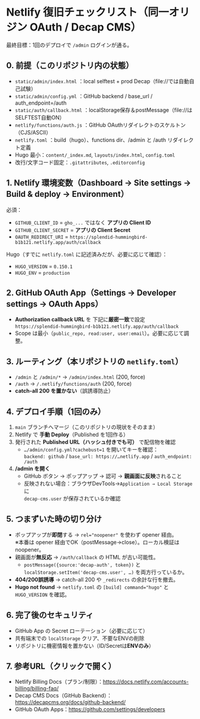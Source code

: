 # Netlify 復旧チェックリスト（同一オリジン OAuth / Decap CMS）

最終目標：1回のデプロイで `/admin` ログインが通る。

## 0. 前提（このリポジトリ内の状態）
- `static/admin/index.html` ：local selftest + prod Decap（file://では自動自己試験）
- `static/admin/config.yml` ：GitHub backend / base_url / auth_endpoint=/auth
- `static/auth/callback.html` ：localStorage保存＆postMessage（file://はSELFTEST自動ON）
- `netlify/functions/auth.js` ：GitHub OAuthリダイレクトのスケルトン（CJS/ASCII）
- `netlify.toml` ：build（hugo）、functions dir、/admin と /auth リダイレクト定義
- Hugo 最小：`content/_index.md`, `layouts/index.html`, `config.toml`
- 改行/文字コード固定：`.gitattributes`, `.editorconfig`

## 1. Netlify 環境変数（Dashboard → Site settings → Build & deploy → Environment）
必須：
- `GITHUB_CLIENT_ID` = `gho_...` ではなく **アプリの Client ID**
- `GITHUB_CLIENT_SECRET` = **アプリの Client Secret**
- `OAUTH_REDIRECT_URI` = `https://splendid-hummingbird-b1b121.netlify.app/auth/callback`

Hugo（すでに `netlify.toml` に記述済みだが、必要に応じて確認）：
- `HUGO_VERSION` = `0.150.1`
- `HUGO_ENV` = `production`

## 2. GitHub OAuth App（Settings → Developer settings → OAuth Apps）
- **Authorization callback URL** を 下記に**厳密一致**で設定  
  `https://splendid-hummingbird-b1b121.netlify.app/auth/callback`
- Scope は最小（`public_repo, read:user, user:email`）。必要に応じて調整。

## 3. ルーティング（本リポジトリの `netlify.toml`）
- `/admin` と `/admin/*` → `/admin/index.html` (200, force)
- `/auth` → `/.netlify/functions/auth` (200, force)
- **catch-all 200 を置かない**（誤誘導防止）

## 4. デプロイ手順（1回のみ）
1) `main` ブランチへマージ（このリポジトリの現状をそのまま）  
2) Netlify で **手動 Deploy**（Published を1回作る）  
3) 発行された **Published URL（ハッシュ付きでも可）** で配信物を確認  
   - `…/admin/config.yml?cachebust=1` を開いてキーを確認：  
     `backend: github` / `base_url: https://…netlify.app` / `auth_endpoint: /auth`
4) **/admin を開く**  
   - GitHub ボタン → ポップアップ → 認可 → **親画面に反映**されること
   - 反映されない場合：ブラウザDevTools→`Application → Local Storage` に  
     `decap-cms.user` が保存されているか確認

## 5. つまずいた時の切り分け
- ポップアップが**即閉**する → `rel="noopener"` を使わず opener 経由。  
  ※本番は opener 経由でOK（postMessage→close）。ローカル検証は noopener。
- 親画面が**無反応** → `/auth/callback` の HTML が古い可能性。  
  - `postMessage({source:'decap-auth', token})` と `localStorage.setItem('decap-cms.user', …)` を両方行っているか。
- **404/200誤誘導** → catch-all 200 や `_redirects` の余計な行を撤去。
- **Hugo not found** → `netlify.toml` の `[build] command="hugo"` と `HUGO_VERSION` を確認。

## 6. 完了後のセキュリティ
- GitHub App の Secret ローテーション（必要に応じて）
- 共有端末での `localStorage` クリア、不要なENVの削除
- リポジトリに機密情報を置かない（ID/Secretは**ENVのみ**）

## 7. 参考URL（クリックで開く）
- Netlify Billing Docs（プラン/制限）：https://docs.netlify.com/accounts-billing/billing-faq/
- Decap CMS Docs（GitHub Backend）：https://decapcms.org/docs/github-backend/
- GitHub OAuth Apps：https://github.com/settings/developers
